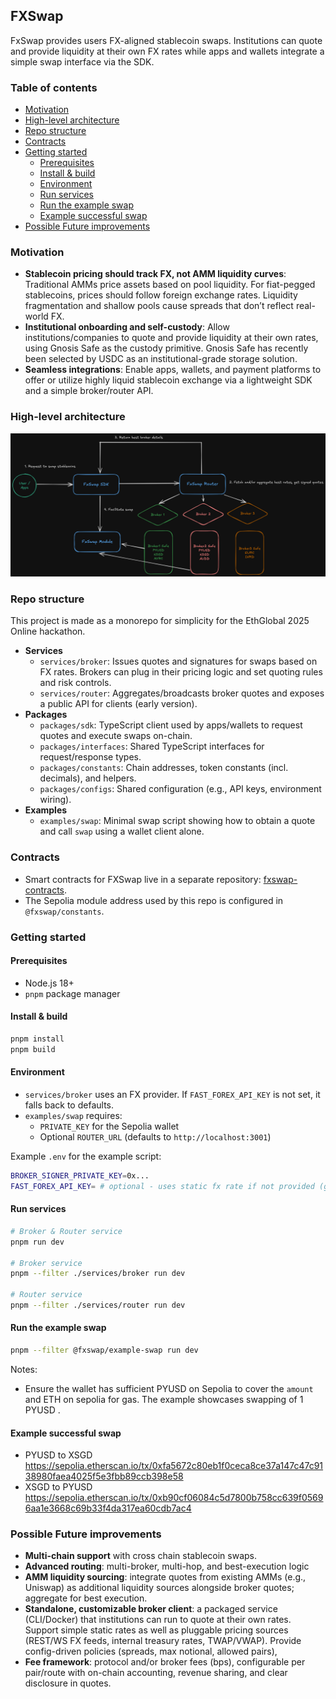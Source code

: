 ## FXSwap

FxSwap provides users FX-aligned stablecoin swaps. Institutions can quote and provide liquidity at their own FX rates while apps and wallets integrate a simple swap interface via the SDK.

### Table of contents

- [Motivation](#motivation)
- [High-level architecture](#high-level-architecture)
- [Repo structure](#repo-structure)
- [Contracts](#contracts)
- [Getting started](#getting-started)
  - [Prerequisites](#prerequisites)
  - [Install & build](#install--build)
  - [Environment](#environment)
  - [Run services](#run-services)
  - [Run the example swap](#run-the-example-swap)
  - [Example successful swap](#example-successful-swap)
- [Possible Future improvements](#possible-future-improvements)

### Motivation

- **Stablecoin pricing should track FX, not AMM liquidity curves**: Traditional AMMs price assets based on pool liquidity. For fiat-pegged stablecoins, prices should follow foreign exchange rates. Liquidity fragmentation and shallow pools cause spreads that don’t reflect real-world FX.
- **Institutional onboarding and self-custody**: Allow institutions/companies to quote and provide liquidity at their own rates, using Gnosis Safe as the custody primitive. Gnosis Safe has recently been selected by USDC as an institutional-grade storage solution.
- **Seamless integrations**: Enable apps, wallets, and payment platforms to offer or utilize highly liquid stablecoin exchange via a lightweight SDK and a simple broker/router API.

### High-level architecture

![flowchart](./assets/flowchart.png)

### Repo structure

This project is made as a monorepo for simplicity for the EthGlobal 2025 Online hackathon.

- **Services**
  - `services/broker`: Issues quotes and signatures for swaps based on FX rates. Brokers can plug in their pricing logic and set quoting rules and risk controls.
  - `services/router`: Aggregates/broadcasts broker quotes and exposes a public API for clients (early version).
- **Packages**
  - `packages/sdk`: TypeScript client used by apps/wallets to request quotes and execute swaps on-chain.
  - `packages/interfaces`: Shared TypeScript interfaces for request/response types.
  - `packages/constants`: Chain addresses, token constants (incl. decimals), and helpers.
  - `packages/configs`: Shared configuration (e.g., API keys, environment wiring).
- **Examples**
  - `examples/swap`: Minimal swap script showing how to obtain a quote and call `swap` using a wallet client alone.

### Contracts

- Smart contracts for FXSwap live in a separate repository: [fxswap-contracts](https://github.com/brandonchuah/fxswap-contracts).
- The Sepolia module address used by this repo is configured in `@fxswap/constants`.

### Getting started

#### Prerequisites

- Node.js 18+
- `pnpm` package manager

#### Install & build

```bash
pnpm install
pnpm build
```

#### Environment

- `services/broker` uses an FX provider. If `FAST_FOREX_API_KEY` is not set, it falls back to defaults.
- `examples/swap` requires:
  - `PRIVATE_KEY` for the Sepolia wallet
  - Optional `ROUTER_URL` (defaults to `http://localhost:3001`)

Example `.env` for the example script:

```bash
BROKER_SIGNER_PRIVATE_KEY=0x...
FAST_FOREX_API_KEY= # optional - uses static fx rate if not provided (get apikey from https://www.fastforex.io/)
```

#### Run services

```bash
# Broker & Router service
pnpm run dev

# Broker service
pnpm --filter ./services/broker run dev

# Router service
pnpm --filter ./services/router run dev
```

#### Run the example swap

```bash
pnpm --filter @fxswap/example-swap run dev
```

Notes:

- Ensure the wallet has sufficient PYUSD on Sepolia to cover the `amount` and ETH on sepolia for gas. The example showcases swapping of 1 PYUSD .

#### Example successful swap

- PYUSD to XSGD https://sepolia.etherscan.io/tx/0xfa5672c80eb1f0ceca8ce37a147c47c9138980faea4025f5e3fbb89ccb398e58
- XSGD to PYUSD https://sepolia.etherscan.io/tx/0xb90cf06084c5d7800b758cc639f05696aa1e3668c69b33f4da317ea60cdb7ac4

### Possible Future improvements

- **Multi-chain support** with cross chain stablecoin swaps.
- **Advanced routing**: multi-broker, multi-hop, and best-execution logic
- **AMM liquidity sourcing**: integrate quotes from existing AMMs (e.g., Uniswap) as additional liquidity sources alongside broker quotes; aggregate for best execution.
- **Standalone, customizable broker client**: a packaged service (CLI/Docker) that institutions can run to quote at their own rates. Support simple static rates as well as pluggable pricing sources (REST/WS FX feeds, internal treasury rates, TWAP/VWAP). Provide config-driven policies (spreads, max notional, allowed pairs),
- **Fee framework**: protocol and/or broker fees (bps), configurable per pair/route with on-chain accounting, revenue sharing, and clear disclosure in quotes.
